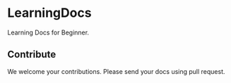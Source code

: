 # LearningDocs
Learning Docs for Beginner.

## Contribute
We welcome your contributions.
Please send your docs using pull request.
